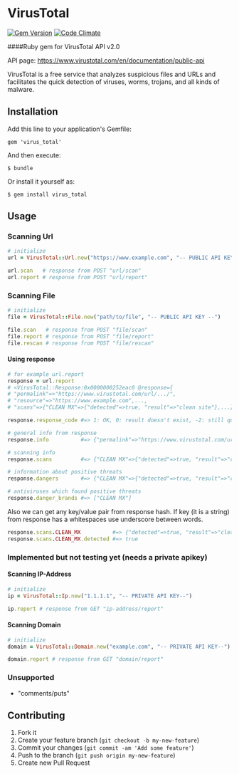 # VirusTotal
[![Gem Version](https://badge.fury.io/rb/virus_total.svg)](http://badge.fury.io/rb/virus_total)
[![Code Climate](https://codeclimate.com/github/rubycop/virus_total/badges/gpa.svg)](https://codeclimate.com/github/rubycop/virus_total)

####Ruby gem for VirusTotal API v2.0

API page: https://www.virustotal.com/en/documentation/public-api

VirusTotal is a free service that analyzes suspicious files and URLs and facilitates the quick detection of viruses, worms, trojans, and all kinds of malware.

## Installation

Add this line to your application's Gemfile:

    gem 'virus_total'

And then execute:

    $ bundle

Or install it yourself as:

    $ gem install virus_total

## Usage
### Scanning Url
```ruby
# initialize
url = VirusTotal::Url.new("https://www.example.com", "-- PUBLIC API KEY --")

url.scan   # response from POST "url/scan"
url.report # response from POST "url/report"
```
### Scanning File
```ruby
# initialize
file = VirusTotal::File.new("path/to/file", "-- PUBLIC API KEY --")

file.scan   # response from POST "file/scan"
file.report # response from POST "file/report"
file.rescan # response from POST "file/rescan"
```

#### Using response
```ruby
# for example url.report
response = url.report
# <VirusTotal::Response:0x0000000252eac0 @response={
# "permalink"=>"https://www.virustotal.com/url/.../",
# "resource"=>"https://www.example.com",...,
# "scans"=>{"CLEAN MX"=>{"detected"=>true, "result"=>"clean site"},...}}>

response.response_code #=> 1: OK, 0: result doesn't exist, -2: still queued

# general info from response
response.info          #=> {"permalink"=>"https://www.virustotal.com/url/.../", "resource"=>"..."}

# scanning info
response.scans         #=> {"CLEAN MX"=>{"detected"=>true, "result"=>"clean site"},...}

# information about positive threats
response.dangers       #=> {"CLEAN MX"=>{"detected"=>true, "result"=>"clean site"}}

# antiviruses which found positive threats
response.danger_brands #=> ["CLEAN MX"]
```
Also we can get any key/value pair from response hash. If key (it is a string) from response has a whitespaces use underscore between words.
```ruby
response.scans.CLEAN_MX          #=> {"detected"=>true, "result"=>"clean site"}
response.scans.CLEAN_MX.detected #=> true
```
### Implemented but not testing yet (needs a private apikey)
#### Scanning IP-Address
```ruby
# initialize
ip = VirusTotal::Ip.new("1.1.1.1", "-- PRIVATE API KEY--")

ip.report # response from GET "ip-address/report"
```
#### Scanning Domain
```ruby
# initialize
domain = VirusTotal::Domain.new("example.com", "-- PRIVATE API KEY--")

domain.report # response from GET "domain/report"
```
### Unsupported
* "comments/puts"

## Contributing

1. Fork it
2. Create your feature branch (`git checkout -b my-new-feature`)
3. Commit your changes (`git commit -am 'Add some feature'`)
4. Push to the branch (`git push origin my-new-feature`)
5. Create new Pull Request

